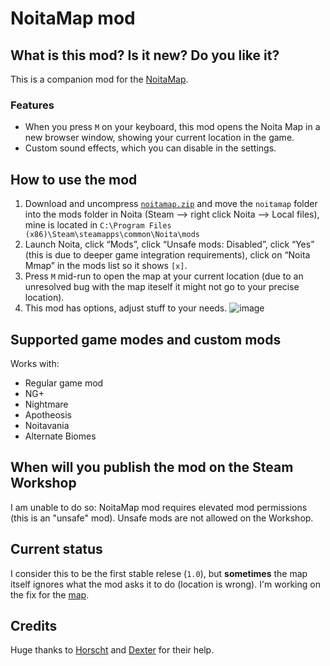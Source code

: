 # NoitaMap mod

## What is this mod? Is it new? Do you like it?

This is a companion mod for the [NoitaMap](https://noitamap.com).

### Features

- When you press `M` on your keyboard, this mod opens the Noita Map in a new browser window, showing your current location in the game.
- Custom sound effects, which you can disable in the settings.

## How to use the mod
1. Download and uncompress [`noitamap.zip`](https://github.com/acidflow-noita/noitamap-mod/releases/download/1.0/noitamap.zip) and move the `noitamap` folder into the mods folder in Noita (Steam –> right click Noita –> Local files), mine is located in 
```C:\Program Files (x86)\Steam\steamapps\common\Noita\mods```
2. Launch Noita, click “Mods”, click “Unsafe mods: Disabled”, click “Yes” (this is due to deeper game integration requirements), click on “Noita Mmap” in the mods list so it shows `[x]`.
3. Press `M` mid-run to open the map at your current location (due to an unresolved bug with the map iteself it might not go to your precise location).
4. This mod has options, adjust stuff to your needs. ![image](https://github.com/user-attachments/assets/f1d14e8e-b5da-47cd-8740-87d0b5a4faae)


## Supported game modes and custom mods

Works with:

- Regular game mod
- NG+
- Nightmare
- Apotheosis
- Noitavania
- Alternate Biomes

## When will you publish the mod on the Steam Workshop

I am unable to do so: NoitaMap mod requires elevated mod permissions (this is an "unsafe" mod). Unsafe mods are not allowed on the Workshop.

## Current status

I consider this to be the first stable relese (`1.0`), but **sometimes** the map itself ignores what the mod asks it to do (location is wrong).
I'm working on the fix for the [map](https://github.com/acidflow-noita/noitamap).

## Credits

Huge thanks to [Horscht](https://github.com/TheHorscht) and [Dexter](https://github.com/dextercd) for their help.
